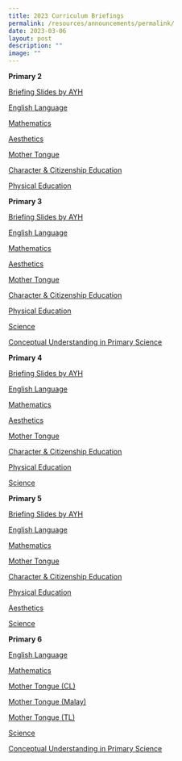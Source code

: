 ```yaml
---
title: 2023 Curriculum Briefings
permalink: /resources/announcements/permalink/
date: 2023-03-06
layout: post
description: ""
image: ""
---
```

**Primary 2**

[Briefing Slides by AYH](https://drive.google.com/file/d/16gJMy10Q5CwQqKf2Q-9h7cLcLi34-tuZ/view?usp=sharing)

[English Language](https://drive.google.com/file/d/1hNl_KqVWscSpgyYvr1PIxxkv0BBYzp4-/view?usp=sharing)

[Mathematics](https://drive.google.com/file/d/1Pp8NJzH2hlNP8xN_7gR22mZJNvINVOzr/view?usp=sharing)

[Aesthetics](https://drive.google.com/file/d/1PmncK95bdmBDUee1LGhlM7b7jzD0waXC/view?usp=sharing)

[Mother Tongue](https://drive.google.com/file/d/1XXKaMnHYZfgBusN4NF8PtsAee6RlZK2B/view?usp=sharing)

[Character & Citizenship Education](https://drive.google.com/file/d/1Qqqn2-ER0bp-Pi4snp7Pm7iUhBrWhgQC/view?usp=sharing)

[Physical Education](https://drive.google.com/file/d/1AmrIZjjMkfWh6PFVJnrqwQ14K63cxi0x/view?usp=sharing)

**Primary 3**

[Briefing Slides by AYH](https://drive.google.com/file/d/1ksqvg49S-yR3yVfcQS0v7_nT2Vd8_ja2/view?usp=sharing)

[English Language](https://drive.google.com/file/d/1yNcKw7I853giq8NIm7fXH-eTzsaSLF0D/view?usp=sharing)

[Mathematics](https://drive.google.com/file/d/1Mx95fCSBBX9y_GmjwNvHRsPNoPX6kq-N/view?usp=sharing)

[Aesthetics](https://drive.google.com/file/d/1qcYfQLcObVH9OxnLBZaQMtb1ma2G8QC7/view?usp=sharing)

[Mother Tongue](https://drive.google.com/file/d/12Wr_1H5j4OHyDakNsuMH-fdeA9iMHZcl/view?usp=sharing)

[Character & Citizenship Education](https://drive.google.com/file/d/1Jf6oXK8LbICb71GtNnYQ_ohM8tAtnJvm/view?usp=sharing)

[Physical Education](https://drive.google.com/file/d/1r798yI2hINpzETATqUaZKOlFHYr4GQ9D/view?usp=sharing)

[Science](https://drive.google.com/file/d/1-OmX4WJAXhHMt8lSDV7LjvpdPgfx_BxF/view?usp=sharing)

[Conceptual Understanding in Primary Science](https://drive.google.com/file/d/1Rh74j9n0SHple3WS1tcHcQwMqaxk3S3O/view?usp=sharing)

**Primary 4**

[Briefing Slides by AYH](https://drive.google.com/file/d/1cRNph8okBaxefk_DQMawdrEl7KudgLu4/view?usp=sharing)

[English Language](https://drive.google.com/file/d/1wkZhZMDVfCsZFmqB41Dgc_Huh-C9dncD/view?usp=sharing)

[Mathematics](https://drive.google.com/file/d/1AdzK3ZIpi8QwEOIcEOBYYN2fB57QsiUv/view?usp=sharing)

[Aesthetics](https://drive.google.com/file/d/1buV6DXkLLILdEbJrXRaWPSx2GuQLYlJV/view?usp=sharing)

[Mother Tongue](https://drive.google.com/file/d/1sMRUnspW-zo6ZWJQ4zE71r0qRuPn6Cpf/view?usp=sharing)

[Character & Citizenship Education](https://drive.google.com/file/d/1dNqwJJ_eXd9LT3s9YpT5v64iIC99EEtV/view?usp=sharing)

[Physical Education](https://drive.google.com/file/d/1yBuaP47KH4PsQu_aU_VLDump_FpFcipL/view?usp=sharing)

[Science](https://drive.google.com/file/d/10Ml3agNQpBE5n3WB4HMJDZyfik5e5o0j/view?usp=sharing)

**Primary 5**

[Briefing Slides by AYH](https://drive.google.com/file/d/1LIMNGE92TKMBbdhcOrnAIvaj_Mh5140T/view?usp=sharing)

[English Language](https://drive.google.com/file/d/1rVOIlVqmHEwYqVWiVuehHNff6e8V9yC1/view?usp=sharing)

[Mathematics](https://drive.google.com/file/d/1Vme5zvp_1JF-RNvJhd1ABXSo_TY6M593/view?usp=sharing)

[Mother Tongue](https://drive.google.com/file/d/19JOeFT2bCjRzoHo0Dc1tGujBAURPzvvp/view?usp=sharing)

[Character & Citizenship Education](https://drive.google.com/file/d/1q75_dSuFs0IklTu6vyAwyuOIPfeu1Cvz/view?usp=sharing)

[Physical Education](https://drive.google.com/file/d/1QZEU8KYKh_AWDeIZ_y-dVPaggF7VumNe/view?usp=sharing)

[Aesthetics](https://drive.google.com/file/d/1jg1vIJuki-UNnXXPSUHnN__9cHItTdey/view?usp=sharing)

[Science](https://drive.google.com/file/d/1D0k2QeMl_EETm50QexU0T7p5eEftVxXo/view?usp=sharing)

**Primary 6**

[English Language](https://drive.google.com/file/d/1jmGT7KkNE_AWKOa4ckNR6pEQTuPieef8/view?usp=sharing)

[Mathematics](https://drive.google.com/file/d/1Is-noAY0CM3BLKgqvltANDekKnAz4EAo/view?usp=sharing)

[Mother Tongue (CL)](https://drive.google.com/file/d/1l1QT7Hb_diKkh_SxkwniiKolJnzBIcmK/view?usp=sharing)

[Mother Tongue (Malay)](https://drive.google.com/file/d/1Np9OM3N9hiYjLQW18czwm4oGRMo10tvN/view?usp=sharing)

[Mother Tongue (TL)](https://drive.google.com/file/d/13HazhjHZLSnckct2wfWBcXf9ByT5ahE8/view?usp=sharing)

[Science](https://drive.google.com/file/d/100q560Lx6k6rHFyMFXvSZyB95V48RKH8/view?usp=sharing)

[Conceptual Understanding in Primary Science](https://drive.google.com/file/d/1Bml2NLLw-h4h1Vl91noYWn2ZecIgNerw/view?usp=sharing)

